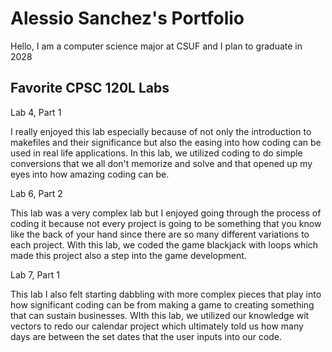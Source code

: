 # Alessio Sanchez's Portfolio

Hello, I am a computer science major at CSUF and I plan to graduate in 2028

## Favorite CPSC 120L Labs

Lab 4, Part 1

I really enjoyed this lab especially because of not only the introduction to makefiles and their significance but also the easing into how coding can be used in real life applications. In this lab, we utilized coding to do simple conversions that we all don't memorize and solve and that opened up my eyes into how amazing coding can be.

Lab 6, Part 2

This lab was a very complex lab but I enjoyed going through the process of coding it because not every project is going to be something that you know like the back of your hand since there are so many different variations to each project. With this lab, we coded the game blackjack with loops which made this project also a step into the game development.

Lab 7, Part 1

This lab I also felt starting dabbling with more complex pieces that play into how significant coding can be from making a game to creating something that can sustain businesses. WIth this lab, we utilized our knowledge wit vectors to redo our calendar project which ultimately told us how many days are between the set dates that the user inputs into our code.